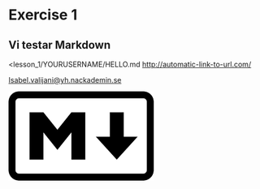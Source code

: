 # Exercise 1
                                                                                                                                                                                                                        


## Vi testar Markdown

<lesson_1/YOURUSERNAME/HELLO.md
<http://automatic-link-to-url.com/>

<Isabel.valijani@yh.nackademin.se>

![minbild](./bilder/markdownbild.png)
